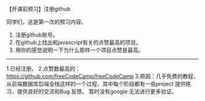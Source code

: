 【开课前预习】注册github

同学们，这是第一次的预习内容。

1. 注册github账号。
2. 在github上找出和javascript有关的点赞最高的项目。
3. 用你的感觉说明一下为什么那样一个项目点赞是最高。

---

1.已经注册。
2.点赞数最高的：https://github.com/freeCodeCamp/freeCodeCamp
3.原因：几乎免费的教程，从前端数据库后端全栈这样的一个过程，其中每个阶段都有一些project 提供练习，提供良好的交流和Bug 反馈。
暂时没有google 无法进行更多验证。